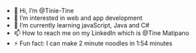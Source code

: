 - 👋 Hi, I’m @Tinie-Tine
- 👀 I’m interested in web and app development 
- 🌱 I’m currently learning javaScript, Java and C#
- 📫 How to reach me on my LinkedIn which is @Tine Matipano
- ⚡ Fun fact: I can make 2 minute noodles in 1:54 minutes

<!---
Tinie-Tine/Tinie-Tine is a ✨ special ✨ repository because its `README.md` (this file) appears on your GitHub profile.
You can click the Preview link to take a look at your changes.
--->
